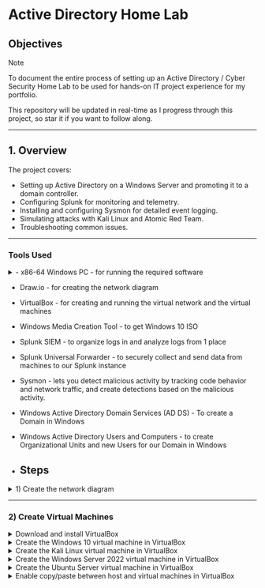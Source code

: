 # Active Directory Home Lab 

## Objectives

> [!NOTE]
> To document the entire process of setting up an Active Directory / Cyber Security Home Lab to be used for hands-on IT project experience for my portfolio.
> 
> This repository will be updated in real-time as I progress through this project, so star it if you want to follow along.

___
## **1. Overview**

The project covers:
- Setting up Active Directory on a Windows Server and promoting it to a domain controller.
- Configuring Splunk for monitoring and telemetry.
- Installing and configuring Sysmon for detailed event logging.
- Simulating attacks with Kali Linux and Atomic Red Team.
- Troubleshooting common issues.

---
### Tools Used

<details>
<summary>- x86-64 Windows PC - for running the required software</summary>
<br>

   * minimum specs
      * 4-core 8-threads processor
      * 16 GB RAM
      * 250 GB free storage
</details>         

- Draw.io - for creating the network diagram
- VirtualBox - for creating and running the virtual network and the virtual machines
- Windows Media Creation Tool - to get Windows 10 ISO
- Splunk SIEM - to organize logs in and analyze logs from 1 place
- Splunk Universal Forwarder - to securely collect and send data from machines to our Splunk instance
- Sysmon - lets you detect malicious activity by tracking code behavior and network traffic, and create detections based on the malicious activity.
- Windows Active Directory Domain Services (AD DS) - To create a Domain in Windows
- Windows Active Directory Users and Computers - to create Organizational Units and new Users for our Domain in Windows

- ## Steps
<details>
<summary>1) Create the network diagram</summary>
<br>

  ### **Network Diagram**
**![Active Directory Network Diagram](https://github.com/Dcomb59/Active-Directory-Project-Home-Lab/blob/main/Active%20Directory%20Project.png)**

---
</details>

___

### 2) Create Virtual Machines

<details>
<summary>Download and install VirtualBox</summary>
<br>
   
   * Go to https://www.virtualbox.org/wiki/Downloads to download VirtualBox for your system
   * Verify the SHA256 checksum to ensure the integrity of the download
   * Install VirtualBox
</details>

<details>
<summary>Create the Windows 10 virtual machine in VirtualBox</summary>
<br>

  Download the Windows 10 ISO file

   * Go to https://www.microsoft.com/en-ca/software-download/windows10 and click the blue "Download Tool now" button
   * Run the installation file, choose the "Create installation media (USB flash drive, DVD, or ISO file) for another PC" option, and click next.
   * Choose your desired language, architecture, and edition (or leave it as default), then click next
   * Choose the ISO file option, then click next, then choose your download location

  Configure the virtual machine environment to use for Windows 10 installation
   
   * Click the "New" button (blue spikey orb icon) in VirtualBox
   * Enter the desired name of this virtual machine in the "Name" field
   * Choose the desired location for your virtual machine in the "Folder" section
   * Select the Windows 10 ISO file you downloaded in the "ISO Image" section
   * Select the "Skip Unattended Installation" option for a manual Windows install, or leave deselected, then click "Next."
   * Choose the desired RAM amount and number of CPUs for this virtual machine, then click "Next."
   * Choose the desired storage configuration, then click "Next."
   * If you are happy with the configuration summary, click "Finish."
   
  Install Windows 10 in the newly created virtual machine environment
   
   * Click "Start" (green arrow icon) in VirtualBox to start the virtual machine
   * Click "Next" in the Windows installer, then click "Install Now"
   * Click "I don't have a product key", then select "Windows 10 Pro" and click  "Next"
   * click "accept license terms", then click "Next"
   * Select "Custom: Install Windows only (advanced), then click "Next."
   
</details>

<details>
<summary>Create the Kali Linux virtual machine in VirtualBox</summary>
<br>

  Download the Kali Linux pre-made VM

   * go to [Kali.org/get-kali](https://www.kali.org/get-kali) and click "Virtual Machines"
   * Select your architecture, then click "VirtualBox."
   * Once your virtual machine image downloads, make sure 7-Zip or WinRAR is installed, then double-click the extracted Kali Linux VirtualBox.
   
  Run Kali Linux in VirtualBox
   
   * Click "Start" (green arrow icon) in VirtualBox to start the virtual machine
   * Log in using "kali" as the username and "kali" as the password

</details>

<details>
<summary>Create the Windows Server 2022 virtual machine in VirtualBox</summary>
<br>

  Download the Windows Server 2022 ISO file

   * Search for "Windows Server 2022 iso" and click the "Windows Server 2022 | Microsoft Evaluation Center" link
   * Click the "Download the ISO" link, then fill out the information, and click the blue "Download Now" button
   * Click the "64-bit edition" link to download the ISO

  Configure the virtual machine environment to use for Windows Server 2022 installation
   
   * Click the "New" button (blue spikey orb icon) in VirtualBox
   * Enter the desired name of this virtual machine in the "Name" field
   * Choose the desired location for your virtual machine in the "Folder" section
   * Select the Windows Server 2022 ISO file you downloaded in the "ISO Image" section
   * Select the "Skip Unattended Installation" option for a manual Windows install, or leave deselected, then click "Next."
   * Choose the desired RAM amount and number of CPUs for this virtual machine, then click "Next."
   * Choose the desired storage configuration, then click "Next."
   * If you are happy with the configuration summary, click "Finish."
   
  Install Windows Server 2022 in the newly created virtual machine environment
   
   * Click "Start" (green arrow icon) in VirtualBox to start the virtual machine
   * When Windows boots up, click "Next", then click "Install Now"
   * Select "Windows 2022 Standard Evaluation (Desktop Experience)", then click "Next"
   * Accept the "terms and agreements", then click "Next"
   * Select "Custom: Install Microsoft Server Operating System only (advanced)", then click "Next"
   * After installation, enter a secure password, then click "Finish."

</details>

<details>
<summary>Create the Ubuntu Server virtual machine in VirtualBox</summary>
<br>

   Download the Ubuntu Server ISO file

   * Go to [ubuntu.com](https://www.ubuntu.com), go to the products tab, and click "Ubuntu Server"
   * click the green "Download Ubuntu Server" button
   * click the green "Download 24.04 LTS" button to start the download (version 24.04 LTS was the latest version when writing this)

  Configure the virtual machine environment to use for the Ubuntu Server installation
   
   * Click the "New" button (blue spikey orb icon) in VirtualBox
   * Enter the desired name of this virtual machine in the "Name" field
   * Choose the desired location for your virtual machine in the "Folder" section
   * Select the Ubuntu Server ISO file you downloaded in the "ISO Image" section
   * Select the "Skip Unattended Installation" option for a manual Windows install, or leave deselected, then click "Next."
   * Choose the desired RAM amount and number of CPUs for this virtual machine, then click "Next."
   * Choose the desired storage configuration, then click "Next."
   * If you are happy with the configuration summary, click "Finish."
   
  Install Ubuntu Server in the newly created virtual machine environment
   
   * Click "Start" (green arrow icon) in VirtualBox to start the virtual machine
   * Select "Try or Install Ubuntu Server" and hit the Enter key
   * hit enter 6 times for default settings
   * At the "Mirror check still running" section, choose "continue", and hit enter
   * At the "Guided storage configuration" menu, use the down arrow to navigate to the "Done" option, then hit "Enter"
   * At the "Storage configuration menu", use the down arrow to navigate to "Done", hit "enter", then go to "Continue" and hit enter
   * At the "Profile setup screen", enter whatever name, server name, username, and password you like, then navigate to "Done" and hit "enter."
   * hit "enter" to skip "Ubuntu Pro"
   * Install "Open SSH" if you'd like
   * Install whatever "Featured server snaps" you'd like, then navigate to "Done" and hit enter
   * After installation, navigate to the "reboot now" option, then hit "enter."
   * If you see "cdrom failed to unmount error". Hit "enter."

</details>

<details> 
<summary>Enable copy/paste between host and virtual machines in VirtualBox</summary> 
<br>
